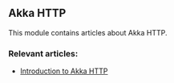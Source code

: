 ## Akka HTTP

This module contains articles about Akka HTTP. 

### Relevant articles:

- [Introduction to Akka HTTP](https://www.baeldung.com/akka-http)
